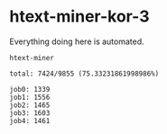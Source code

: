 # htext-miner-kor-3

Everything doing here is automated.

```
htext-miner

total: 7424/9855 (75.33231861998986%)

job0: 1339
job1: 1556
job2: 1465
job3: 1603
job4: 1461
```